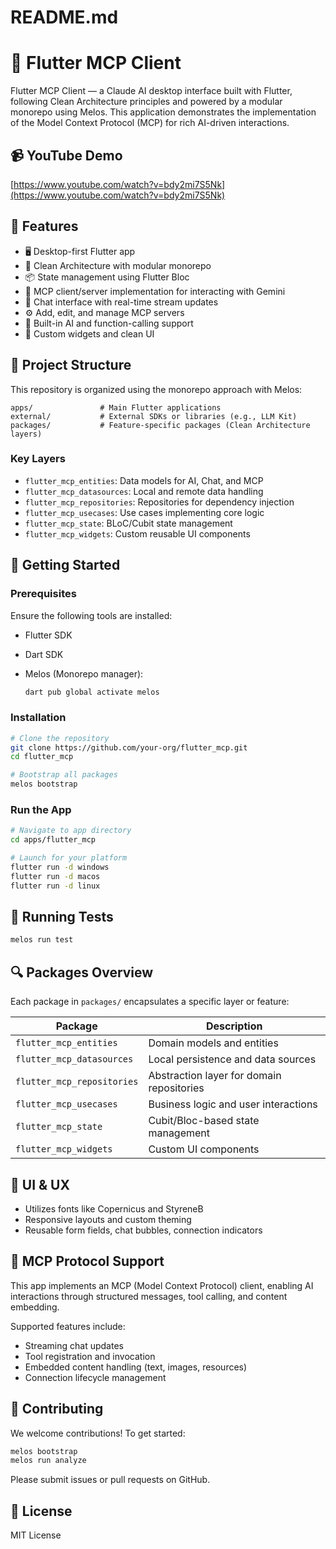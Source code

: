 # README.md

# 🧠 Flutter MCP Client

Flutter MCP Client — a Claude AI desktop interface built with Flutter, following Clean Architecture principles and powered by a modular monorepo using Melos. This application demonstrates the implementation of the Model Context Protocol (MCP) for rich AI-driven interactions.

## 📹 YouTube Demo

[https://www.youtube.com/watch?v=bdy2mi7S5Nk](https://www.youtube.com/watch?v=bdy2mi7S5Nk)

## 🧰 Features

- 🖥️ Desktop-first Flutter app
- 🧼 Clean Architecture with modular monorepo
- 📦 State management using Flutter Bloc
- 🔌 MCP client/server implementation for interacting with Gemini
- 💬 Chat interface with real-time stream updates
- ⚙️ Add, edit, and manage MCP servers
- 🧠 Built-in AI and function-calling support
- 🎨 Custom widgets and clean UI

## 📁 Project Structure

This repository is organized using the monorepo approach with Melos:

```
apps/               # Main Flutter applications
external/           # External SDKs or libraries (e.g., LLM Kit)
packages/           # Feature-specific packages (Clean Architecture layers)

```

### Key Layers

- `flutter_mcp_entities`: Data models for AI, Chat, and MCP
- `flutter_mcp_datasources`: Local and remote data handling
- `flutter_mcp_repositories`: Repositories for dependency injection
- `flutter_mcp_usecases`: Use cases implementing core logic
- `flutter_mcp_state`: BLoC/Cubit state management
- `flutter_mcp_widgets`: Custom reusable UI components

## 🚀 Getting Started

### Prerequisites

Ensure the following tools are installed:

- Flutter SDK
- Dart SDK
- Melos (Monorepo manager):

    ```bash
    dart pub global activate melos
    
    ```


### Installation

```bash
# Clone the repository
git clone https://github.com/your-org/flutter_mcp.git
cd flutter_mcp

# Bootstrap all packages
melos bootstrap

```

### Run the App

```bash
# Navigate to app directory
cd apps/flutter_mcp

# Launch for your platform
flutter run -d windows
flutter run -d macos
flutter run -d linux

```

## 🧪 Running Tests

```bash
melos run test

```

## 🔍 Packages Overview

Each package in `packages/` encapsulates a specific layer or feature:

| Package | Description |
| --- | --- |
| `flutter_mcp_entities` | Domain models and entities |
| `flutter_mcp_datasources` | Local persistence and data sources |
| `flutter_mcp_repositories` | Abstraction layer for domain repositories |
| `flutter_mcp_usecases` | Business logic and user interactions |
| `flutter_mcp_state` | Cubit/Bloc-based state management |
| `flutter_mcp_widgets` | Custom UI components |

## 🎨 UI & UX

- Utilizes fonts like Copernicus and StyreneB
- Responsive layouts and custom theming
- Reusable form fields, chat bubbles, connection indicators

## 📡 MCP Protocol Support

This app implements an MCP (Model Context Protocol) client, enabling AI interactions through structured messages, tool calling, and content embedding.

Supported features include:

- Streaming chat updates
- Tool registration and invocation
- Embedded content handling (text, images, resources)
- Connection lifecycle management

## 🤝 Contributing

We welcome contributions! To get started:

```bash
melos bootstrap
melos run analyze
```

Please submit issues or pull requests on GitHub.

## 📜 License

MIT License